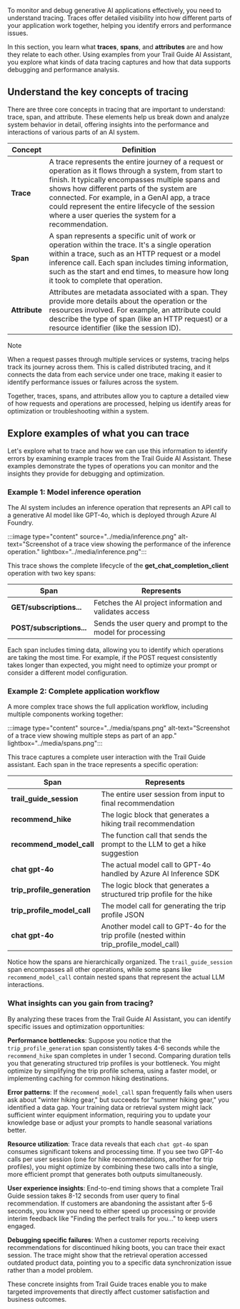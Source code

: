 To monitor and debug generative AI applications effectively, you need to understand tracing. Traces offer detailed visibility into how different parts of your application work together, helping you identify errors and performance issues.

In this section, you learn what **traces**, **spans**, and **attributes** are and how they relate to each other. Using examples from your Trail Guide AI Assistant, you explore what kinds of data tracing captures and how that data supports debugging and performance analysis.

## Understand the key concepts of tracing

There are three core concepts in tracing that are important to understand: trace, span, and attribute. These elements help us break down and analyze system behavior in detail, offering insights into the performance and interactions of various parts of an AI system.

|Concept|Definition|
|---|---|
|**Trace**|A trace represents the entire journey of a request or operation as it flows through a system, from start to finish. It typically encompasses multiple spans and shows how different parts of the system are connected. For example, in a GenAI app, a trace could represent the entire lifecycle of the session where a user queries the system for a recommendation.|
|**Span**|A span represents a specific unit of work or operation within the trace. It's a single operation within a trace, such as an HTTP request or a model inference call. Each span includes timing information, such as the start and end times, to measure how long it took to complete that operation.|
|**Attribute**|Attributes are metadata associated with a span. They provide more details about the operation or the resources involved. For example, an attribute could describe the type of span (like an HTTP request) or a resource identifier (like the session ID).|

> [!Note]
> When a request passes through multiple services or systems, tracing helps track its journey across them. This is called distributed tracing, and it connects the data from each service under one trace, making it easier to identify performance issues or failures across the system.

Together, traces, spans, and attributes allow you to capture a detailed view of how requests and operations are processed, helping us identify areas for optimization or troubleshooting within a system.

## Explore examples of what you can trace

Let's explore what to trace and how we can use this information to identify errors by examining example traces from the Trail Guide AI Assistant. These examples demonstrate the types of operations you can monitor and the insights they provide for debugging and optimization.

### Example 1: Model inference operation

The AI system includes an inference operation that represents an API call to a generative AI model like GPT-4o, which is deployed through Azure AI Foundry.

:::image type="content" source="../media/inference.png" alt-text="Screenshot of a trace view showing the performance of the inference operation." lightbox="../media/inference.png":::

This trace shows the complete lifecycle of the **get_chat_completion_client** operation with two key spans:

| Span | Represents |
|---|---|
|**GET/subscriptions...**|Fetches the AI project information and validates access|
|**POST/subscriptions...**|Sends the user query and prompt to the model for processing|

Each span includes timing data, allowing you to identify which operations are taking the most time. For example, if the POST request consistently takes longer than expected, you might need to optimize your prompt or consider a different model configuration.

### Example 2: Complete application workflow

A more complex trace shows the full application workflow, including multiple components working together:

:::image type="content" source="../media/spans.png" alt-text="Screenshot of a trace view showing multiple steps as part of an app." lightbox="../media/spans.png":::

This trace captures a complete user interaction with the Trail Guide assistant. Each span in the trace represents a specific operation:

| Span |Represents|
|---|---|
|**trail_guide_session**|The entire user session from input to final recommendation|
|**recommend_hike**|The logic block that generates a hiking trail recommendation|
|**recommend_model_call**|The function call that sends the prompt to the LLM to get a hike suggestion|
|**chat gpt-4o**|The actual model call to GPT-4o handled by Azure AI Inference SDK|
|**trip_profile_generation**|The logic block that generates a structured trip profile for the hike|
|**trip_profile_model_call**|The model call for generating the trip profile JSON|
|**chat gpt-4o**|Another model call to GPT-4o for the trip profile (nested within trip_profile_model_call)|

Notice how the spans are hierarchically organized. The `trail_guide_session` span encompasses all other operations, while some spans like `recommend_model_call` contain nested spans that represent the actual LLM interactions.

### What insights can you gain from tracing?

By analyzing these traces from the Trail Guide AI Assistant, you can identify specific issues and optimization opportunities:

**Performance bottlenecks**: Suppose you notice that the `trip_profile_generation` span consistently takes 4-6 seconds while the `recommend_hike` span completes in under 1 second. Comparing duration tells you that generating structured trip profiles is your bottleneck. You might optimize by simplifying the trip profile schema, using a faster model, or implementing caching for common hiking destinations.

**Error patterns**: If the `recommend_model_call` span frequently fails when users ask about "winter hiking gear," but succeeds for "summer hiking gear," you identified a data gap. Your training data or retrieval system might lack sufficient winter equipment information, requiring you to update your knowledge base or adjust your prompts to handle seasonal variations better.

**Resource utilization**: Trace data reveals that each `chat gpt-4o` span consumes significant tokens and processing time. If you see two GPT-4o calls per user session (one for hike recommendations, another for trip profiles), you might optimize by combining these two calls into a single, more efficient prompt that generates both outputs simultaneously.

**User experience insights**: End-to-end timing shows that a complete Trail Guide session takes 8-12 seconds from user query to final recommendation. If customers are abandoning the assistant after 5-6 seconds, you know you need to either speed up processing or provide interim feedback like "Finding the perfect trails for you..." to keep users engaged.

**Debugging specific failures**: When a customer reports receiving recommendations for discontinued hiking boots, you can trace their exact session. The trace might show that the retrieval operation accessed outdated product data, pointing you to a specific data synchronization issue rather than a model problem.

These concrete insights from Trail Guide traces enable you to make targeted improvements that directly affect customer satisfaction and business outcomes.
